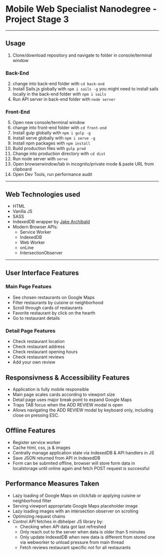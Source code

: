 # Mobile Web Specialist Nanodegree - Project Stage 3
---
## Usage
1. Clone/download repository and navigate to folder in console/terminal window
### Back-End
2. change into back-end folder with ```cd back-end```
3. Install Sails.js globally with ```npm i sails -g``` you might need to install sails locally in the back-end folder with ```npm i sails```
4. Run API server in back-end folder with ```node server```
### Front-End 
5. Open new console/terminal window
6. change into front-end folder with ```cd front-end```
7. Install gulp globally with ```npm i gulp -g```
8. Install serve globally  with ```npm i serve -g```
9. Install npm packages with ```npm install```
10. Build production files with ```gulp prod```
11. Change into production directory with ```cd dist```
12. Run node server with ```serve```
13. Open  browserwindow/tab in incognito/private mode & paste URL from clipboard
14. Open Dev Tools, run performance audit
---
 ## Web Technologies used
* HTML
* Vanilla JS
* SASS
* IndexedDB wrapper by [Jake Archibald](https://github.com/jakearchibald/idb)
* Modern Browser APIs:
  * Service Worker
  * IndexedDB
  * Web Worker
  * onLine
  * IntersectionObserver
---
## User Interface Features
### Main Page Featues
* See chosen restaurants on Google Maps
* Filter restaurants by cuisine or neighborhood
* Scroll through cards of restaurants
* Favorite restaurant by click on the hearth
* Go to restaurant details 

### Detail Page Features
* Check restaurant location
* Check restaurant address
* Check restaurant opening hours
* Check restaurant reviews
* Add your own review

## Responsivness & Accessibility Features
* Application is fully mobile responsible
* Main page scales cards according to viewport size
* Detail page uses major break point to expand Google Maps
* Traps TAB focus when the ADD REVIEW modal is open
* Allows navigating the ADD REVIEW modal by keyboard only, including close on pressing ESC.

## Offline Features
* Register service worker
* Cache html, css, js & images
* Centrally manage application state via IndexedDB & API handlers in JS
* Save JSON returned from API in IndexedDB
* Form can be submited offline, browser will store form data in localstorage until online again and fetch POST request is successful

## Performance Measures Taken
* Lazy loading of Google Maps on click/tab or applying cuisine or neighborhood filter
* Serving viewport appropriate Google Maps placeholder image
* Lazy loading images with an intersection observer on scrolling
* Optimizing request chains
* Control API fetches in dbhelper JS library by:
  * Checking when API data got last refreshed
  * Only reach out to the server when data is older than 5 minutes
  * Only update IndexedDB when new data is different from stored one via webworker to unload pressure from main thread
  * Fetch reviews restaurant specific not for all restaurants
